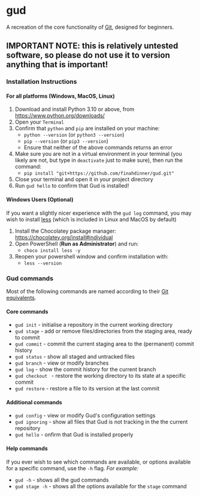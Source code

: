 # gud
A recreation of the core functionality of [Git](https://git-scm.com/), designed for beginners.

## IMPORTANT NOTE: this is relatively untested software, so please do not use it to version anything that is important!

### Installation Instructions

#### For all platforms (Windows, MacOS, Linux)

1. Download and install Python 3.10 or above, from https://www.python.org/downloads/
2. Open your `Terminal`
3. Confirm that `python` and `pip` are installed on your machine:
    - `python --version` (or `python3 --version`)
    - `pip --version` (or `pip3 --version`)
    - Ensure that neither of the above commands returns an error
4. Make sure you are not in a virtual environment in your terminal (you likely are not, but type in `deactivate` just to make sure), then run the command:
    - `pip install "git+https://github.com/finahdinner/gud.git"`
5. Close your terminal and open it in your project directory
6. Run `gud hello` to confirm that Gud is installed!
    

#### Windows Users (Optional)

If you want a slightly nicer experience with the `gud log` command, you may wish to install
[less](https://community.chocolatey.org/packages/Less/) (which is included in Linux and MacOS by default)

1. Install the Chocolatey package manager: https://chocolatey.org/install#individual
2. Open PowerShell (**Run as Administrator**) and run:
    - `choco install less -y`
3. Reopen your powershell window and confirm installation with:
    - `less --version`

### Gud commands

Most of the following commands are named according to their [Git equivalents](https://git-scm.com/docs).

#### Core commands

- `gud init` - initialise a repository in the current working directory
- `gud stage` - add or remove files/directories from the staging area, ready to commit
- `gud commit` - commit the current staging area to the (permanent) commit history
- `gud status` - show all staged and untracked files
- `gud branch` - view or modify branches
- `gud log` - show the commit history for the current branch
- `gud checkout ` - restore the working directory to its state at a specific commit
- `gud restore` - restore a file to its version at the last commit

#### Additional commands

- `gud config` - view or modify Gud's configuration settings
- `gud ignoring` - show all files that Gud is not tracking in the the current repository
- `gud hello` - onfirm that Gud is installed properly

#### Help commands

If you ever wish to see which commands are available, or options available for a specific command, use the `-h` flag. *For example:*

- `gud -h` - shows all the gud commands
- `gud stage -h` - shows all the options available for the `stage` command
